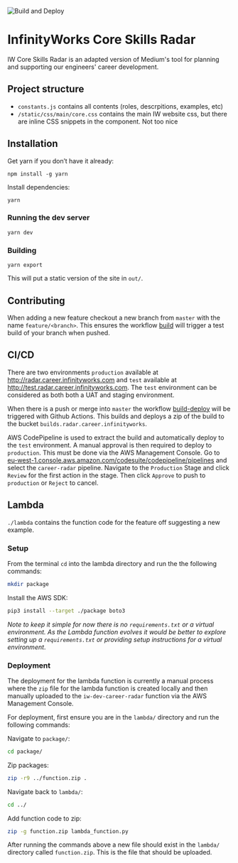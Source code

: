 ![Build and Deploy](https://github.com/infinityworks/snowflake/workflows/Build%20and%20Deploy/badge.svg)

# InfinityWorks Core Skills Radar

IW Core Skills Radar is an adapted version of Medium's tool for planning and supporting our engineers' career development.

## Project structure
* `constants.js` contains all contents (roles, descrpitions, examples, etc)
* `/static/css/main/core.css` contains the main IW website css, but there are inline CSS snippets in the component. Not too nice

## Installation

Get yarn if you don’t have it already:

`npm install -g yarn`

Install dependencies:

`yarn`

### Running the dev server

`yarn dev`

### Building

`yarn export`

This will put a static version of the site in `out/`.

## Contributing
When adding a new feature checkout a new branch from `master` with the name `feature/<branch>`. This ensures the workflow [build](.github/workflows/build.yml) will trigger a test build of your branch when pushed.

## CI/CD
There are two environments `production` available at http://radar.career.infinityworks.com and `test` available at http://test.radar.career.infinityworks.com. The `test` environment can be considered as both both a UAT and staging environment.

When there is a push or merge into `master` the workflow [build-deploy](.github/workflows/build-deploy.yml) will be triggered with Github Actions. This builds and deploys a zip of the build to the bucket `builds.radar.career.infinityworks`.

AWS CodePipeline is used to extract the build and automatically deploy to the `test` environment. A manual approval is then required to deploy to `production`. This must be done via the AWS Management Console. Go to [eu-west-1.console.aws.amazon.com/codesuite/codepipeline/pipelines](https://eu-west-1.console.aws.amazon.com/codesuite/codepipeline/pipelines) and select the `career-radar` pipeline. Navigate to the `Production` Stage and click `Review` for the first action in the stage. Then click `Approve` to push to `production` or `Reject` to cancel.

## Lambda
`./lambda` contains the function code for the feature off suggesting a new example.

### Setup
From the terminal `cd` into the lambda directory and run the the following commands:

```bash
mkdir package
```
Install the AWS SDK:

```bash
pip3 install --target ./package boto3
```
*Note to keep it simple for now there is no `requirements.txt` or a virtual environment. As the Lambda function evolves it would be better to explore setting up a `requirements.txt` or providing setup instructions for a virtual environment*.

### Deployment
The deployment for the lambda function is currently a manual process where the `zip` file for the lambda function is created locally and then manually uploaded to the `iw-dev-career-radar` function via the AWS Management Console.

For deployment, first ensure you are in the `lambda/` directory and run the following commands:

Navigate to `package/`:
```bash
cd package/
```
Zip packages:

```bash
zip -r9 ../function.zip .
```
Navigate back to `lambda/`:
```bash
cd ../
```
Add function code to zip:
```bash
zip -g function.zip lambda_function.py
```

After running the commands above a new file should exist in the `lambda/` directory called `function.zip`. This is the file that should be uploaded.
